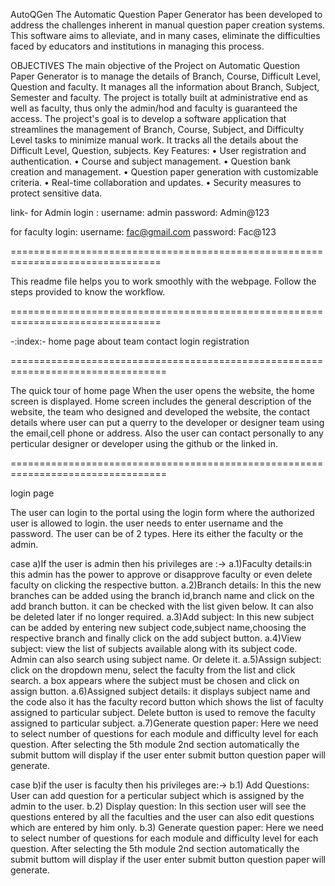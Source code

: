 AutoQGen
The Automatic Question Paper Generator has been developed to address the challenges inherent in 
manual question paper creation systems. This software aims to alleviate, and in many cases, eliminate 
the difficulties faced by educators and institutions in managing this process.

OBJECTIVES 
The main objective of the Project on Automatic Question Paper Generator is to manage the details of 
Branch, Course, Difficult Level, Question and faculty. It manages all the information about Branch, 
Subject, Semester and faculty. The project is totally built at administrative end as well as faculty, thus 
only the admin/hod and faculty is guaranteed the access. The project's goal is to develop a software 
application that streamlines the management of Branch, Course, Subject, and Difficulty Level tasks to 
minimize manual work. It tracks all the details about the Difficult Level, Question, subjects.
Key Features:
• User registration and authentication.
• Course and subject management.
• Question bank creation and management.
• Question paper generation with customizable criteria.
• Real-time collaboration and updates.
• Security measures to protect sensitive data.

link-
for Admin login :
username: admin
password: Admin@123

for faculty login:
username: fac@gmail.com
password: Fac@123

================================================================================

This readme file helps you to work smoothly with the webpage. Follow the steps provided to know the workflow.

================================================================================

-:index:-
home page
about
team
contact
login
registration


=================================================================================

The quick tour of home page
When the user opens the website, the home screen is displayed. Home screen includes the general description of the website, the team who designed and developed the website, the contact details where user can put a querry to the developer or designer team using the email,cell phone or address. Also the user can contact personally to any perticular designer or developer using the github or the linked in.

=================================================================================

login page


The user can login to the portal using the login form where the authorized user is allowed to login. the user needs to enter username and the password. The user can be of 2 types. Here its either the faculty or the admin.

case a)If the user is admin then his privileges are :->
	a.1)Faculty details:in this admin has the power to approve or disapprove faculty or even delete faculty on clicking the 	    respective button.
	a.2)Branch details: In this the new branches can be added using the branch id,branch name and click on the add branch button. 	    it can be checked with the list given below. It can also be deleted later if no longer required.
	a.3)Add subject: In this new subject can be added by entering new subject code,subject name,choosing the respective branch and 	    finally click on the add subject button.
	a.4)View subject: view the list of subjects available along with its subject code. Admin can also search using subject name. 	    Or delete it.
	a.5)Assign subject: click on the dropdown menu, select the faculty from the list and click search. a box appears where the 	    subject must be chosen and click on assign button.
  	a.6)Assigned subject details: it displays subject name and the code also it has the faculty record button which shows the list 	    of faculty assigned to particular subject. Delete button is used to remove the faculty assigned to particular subject.
 	a.7)Generate question paper: Here we need to select number of questions for each module and difficulty level for each 	    question. After selecting the 5th module 2nd section automatically the submit buttom will display if the user enter submit             button question paper will generate.

case b)if the user is faculty then his privileges are:-> 
	b.1) Add Questions: User can add question for a perticular subject which is assigned by the admin to the user.
	b.2) Display question: In this section user will see the questions entered by all the faculties and the user can also edit 		     questions which are entered by him only.
	b.3) Generate question paper: Here we need to select number of questions for each module and difficulty level for each 	     question. After selecting the 5th module 2nd section automatically the submit buttom will display if the user enter 	     submit button question paper will generate.



